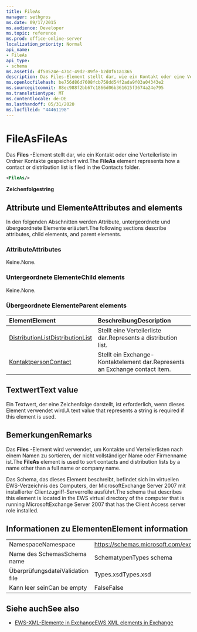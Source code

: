 ```yaml
---
title: FileAs
manager: sethgros
ms.date: 09/17/2015
ms.audience: Developer
ms.topic: reference
ms.prod: office-online-server
localization_priority: Normal
api_name:
- FileAs
api_type:
- schema
ms.assetid: df50524e-471c-49d2-89fe-b2d0f61a1365
description: Das Files-Element stellt dar, wie ein Kontakt oder eine Verteilerliste im Ordner Kontakte gespeichert wird.
ms.openlocfilehash: be756d86d7608fcb758dd54f2ada9f03a04343e2
ms.sourcegitcommit: 88ec988f2bb67c1866d06b361615f3674a24e795
ms.translationtype: MT
ms.contentlocale: de-DE
ms.lasthandoff: 05/31/2020
ms.locfileid: "44461198"
---
```

# <a name="fileas"></a><span data-ttu-id="6d4f7-103">FileAs</span><span class="sxs-lookup"><span data-stu-id="6d4f7-103">FileAs</span></span>

<span data-ttu-id="6d4f7-104">Das **Files** -Element stellt dar, wie ein Kontakt oder eine Verteilerliste im Ordner Kontakte gespeichert wird.</span><span class="sxs-lookup"><span data-stu-id="6d4f7-104">The **FileAs** element represents how a contact or distribution list is filed in the Contacts folder.</span></span> 
  
```xml
<FileAs/>
```

 <span data-ttu-id="6d4f7-105">**Zeichenfolge**</span><span class="sxs-lookup"><span data-stu-id="6d4f7-105">**string**</span></span>
## <a name="attributes-and-elements"></a><span data-ttu-id="6d4f7-106">Attribute und Elemente</span><span class="sxs-lookup"><span data-stu-id="6d4f7-106">Attributes and elements</span></span>

<span data-ttu-id="6d4f7-107">In den folgenden Abschnitten werden Attribute, untergeordnete und übergeordnete Elemente erläutert.</span><span class="sxs-lookup"><span data-stu-id="6d4f7-107">The following sections describe attributes, child elements, and parent elements.</span></span>
  
### <a name="attributes"></a><span data-ttu-id="6d4f7-108">Attribute</span><span class="sxs-lookup"><span data-stu-id="6d4f7-108">Attributes</span></span>

<span data-ttu-id="6d4f7-109">Keine.</span><span class="sxs-lookup"><span data-stu-id="6d4f7-109">None.</span></span>
  
### <a name="child-elements"></a><span data-ttu-id="6d4f7-110">Untergeordnete Elemente</span><span class="sxs-lookup"><span data-stu-id="6d4f7-110">Child elements</span></span>

<span data-ttu-id="6d4f7-111">Keine.</span><span class="sxs-lookup"><span data-stu-id="6d4f7-111">None.</span></span>
  
### <a name="parent-elements"></a><span data-ttu-id="6d4f7-112">Übergeordnete Elemente</span><span class="sxs-lookup"><span data-stu-id="6d4f7-112">Parent elements</span></span>

|<span data-ttu-id="6d4f7-113">**Element**</span><span class="sxs-lookup"><span data-stu-id="6d4f7-113">**Element**</span></span>|<span data-ttu-id="6d4f7-114">**Beschreibung**</span><span class="sxs-lookup"><span data-stu-id="6d4f7-114">**Description**</span></span>|
|:-----|:-----|
|[<span data-ttu-id="6d4f7-115">DistributionList</span><span class="sxs-lookup"><span data-stu-id="6d4f7-115">DistributionList</span></span>](distributionlist.md) <br/> |<span data-ttu-id="6d4f7-116">Stellt eine Verteilerliste dar.</span><span class="sxs-lookup"><span data-stu-id="6d4f7-116">Represents a distribution list.</span></span>  <br/> |
|[<span data-ttu-id="6d4f7-117">Kontaktperson</span><span class="sxs-lookup"><span data-stu-id="6d4f7-117">Contact</span></span>](contact.md) <br/> |<span data-ttu-id="6d4f7-118">Stellt ein Exchange-Kontaktelement dar.</span><span class="sxs-lookup"><span data-stu-id="6d4f7-118">Represents an Exchange contact item.</span></span>  <br/> |
   
## <a name="text-value"></a><span data-ttu-id="6d4f7-119">Textwert</span><span class="sxs-lookup"><span data-stu-id="6d4f7-119">Text value</span></span>

<span data-ttu-id="6d4f7-120">Ein Textwert, der eine Zeichenfolge darstellt, ist erforderlich, wenn dieses Element verwendet wird.</span><span class="sxs-lookup"><span data-stu-id="6d4f7-120">A text value that represents a string is required if this element is used.</span></span>
  
## <a name="remarks"></a><span data-ttu-id="6d4f7-121">Bemerkungen</span><span class="sxs-lookup"><span data-stu-id="6d4f7-121">Remarks</span></span>

<span data-ttu-id="6d4f7-122">Das **Files** -Element wird verwendet, um Kontakte und Verteilerlisten nach einem Namen zu sortieren, der nicht vollständiger Name oder Firmenname ist.</span><span class="sxs-lookup"><span data-stu-id="6d4f7-122">The **FileAs** element is used to sort contacts and distribution lists by a name other than a full name or company name.</span></span> 
  
<span data-ttu-id="6d4f7-123">Das Schema, das dieses Element beschreibt, befindet sich im virtuellen EWS-Verzeichnis des Computers, der MicrosoftExchange Server 2007 mit installierter Clientzugriff-Serverrolle ausführt.</span><span class="sxs-lookup"><span data-stu-id="6d4f7-123">The schema that describes this element is located in the EWS virtual directory of the computer that is running MicrosoftExchange Server 2007 that has the Client Access server role installed.</span></span>
  
## <a name="element-information"></a><span data-ttu-id="6d4f7-124">Informationen zu Elementen</span><span class="sxs-lookup"><span data-stu-id="6d4f7-124">Element information</span></span>

|||
|:-----|:-----|
|<span data-ttu-id="6d4f7-125">Namespace</span><span class="sxs-lookup"><span data-stu-id="6d4f7-125">Namespace</span></span>  <br/> |https://schemas.microsoft.com/exchange/services/2006/types  <br/> |
|<span data-ttu-id="6d4f7-126">Name des Schemas</span><span class="sxs-lookup"><span data-stu-id="6d4f7-126">Schema name</span></span>  <br/> |<span data-ttu-id="6d4f7-127">Schematypen</span><span class="sxs-lookup"><span data-stu-id="6d4f7-127">Types schema</span></span>  <br/> |
|<span data-ttu-id="6d4f7-128">Überprüfungsdatei</span><span class="sxs-lookup"><span data-stu-id="6d4f7-128">Validation file</span></span>  <br/> |<span data-ttu-id="6d4f7-129">Types.xsd</span><span class="sxs-lookup"><span data-stu-id="6d4f7-129">Types.xsd</span></span>  <br/> |
|<span data-ttu-id="6d4f7-130">Kann leer sein</span><span class="sxs-lookup"><span data-stu-id="6d4f7-130">Can be empty</span></span>  <br/> |<span data-ttu-id="6d4f7-131">False</span><span class="sxs-lookup"><span data-stu-id="6d4f7-131">False</span></span>  <br/> |
   
## <a name="see-also"></a><span data-ttu-id="6d4f7-132">Siehe auch</span><span class="sxs-lookup"><span data-stu-id="6d4f7-132">See also</span></span>



- [<span data-ttu-id="6d4f7-133">EWS-XML-Elemente in Exchange</span><span class="sxs-lookup"><span data-stu-id="6d4f7-133">EWS XML elements in Exchange</span></span>](ews-xml-elements-in-exchange.md)

